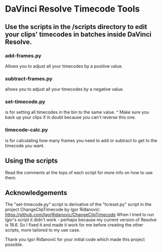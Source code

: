 # DaVinci Resolve Timecode Tools

## Use the scripts in the /scripts directory to edit your clips' timecodes in batches inside DaVinci Resolve.

### add-frames.py

Allows you to adjust all your timecodes by a positive value.

### subtract-frames.py

allows you to adjust all your timecodes by a negative value.

### set-timecode.py

is for setting all timecodes in the bin to the same value.
^ Make sure you back up your clips if in doubt because you can't reverse this one.

### timecode-calc.py

is for calculating how many frames you need to add or subtract to get to the timecode you want.

## Using the scripts

Read the comments at the tops of each script for more info on how to use them.

## Acknowledgements

The "set-timecode.py" script is derivative of the "tcreset.py" script in the project
ChangeClipTimecode by Igor Riđanović: https://github.com/IgorRidanovic/ChangeClipTimecode
When I tried to run Igor's script it didn't work - perhaps because my current version of Resolve is 18.6.
So I fixed it and made it work for me before creating the other scripts, more tailored to my use case.

Thank you Igor Riđanović for your initial code which made this project possible.
